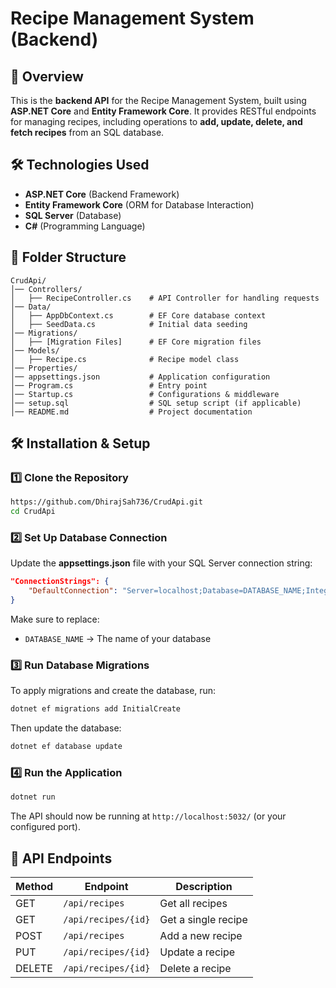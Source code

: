﻿# Recipe Management System (Backend)

## 📌 Overview
This is the **backend API** for the Recipe Management System, built using **ASP.NET Core** and **Entity Framework Core**. It provides RESTful endpoints for managing recipes, including operations to **add, update, delete, and fetch recipes** from an SQL database.

## 🛠️ Technologies Used
- **ASP.NET Core** (Backend Framework)
- **Entity Framework Core** (ORM for Database Interaction)
- **SQL Server** (Database)
- **C#** (Programming Language)

## 📂 Folder Structure
```
CrudApi/
│── Controllers/
│   ├── RecipeController.cs    # API Controller for handling requests
│── Data/
│   ├── AppDbContext.cs        # EF Core database context
│   ├── SeedData.cs            # Initial data seeding
│── Migrations/
│   ├── [Migration Files]      # EF Core migration files
│── Models/
│   ├── Recipe.cs              # Recipe model class
│── Properties/
│── appsettings.json           # Application configuration
│── Program.cs                 # Entry point
│── Startup.cs                 # Configurations & middleware
│── setup.sql                  # SQL setup script (if applicable)
│── README.md                  # Project documentation
```

## 🛠️ Installation & Setup
### 1️⃣ Clone the Repository
```sh
https://github.com/DhirajSah736/CrudApi.git
cd CrudApi
```

### 2️⃣ Set Up Database Connection
Update the **appsettings.json** file with your SQL Server connection string:
```json
"ConnectionStrings": {
    "DefaultConnection": "Server=localhost;Database=DATABASE_NAME;Integrated Security=True;Encrypt=False;Trusted_Connection=True;MultipleActiveResultSets=true"
}
```
Make sure to replace:
- `DATABASE_NAME` → The name of your database

### 3️⃣ Run Database Migrations
To apply migrations and create the database, run:
```sh
dotnet ef migrations add InitialCreate
```
Then update the database:
```sh
dotnet ef database update
```

### 4️⃣ Run the Application
```sh
dotnet run
```
The API should now be running at `http://localhost:5032/` (or your configured port).

## 🔗 API Endpoints
| Method | Endpoint             | Description              |
|--------|----------------------|--------------------------|
| GET    | `/api/recipes`       | Get all recipes         |
| GET    | `/api/recipes/{id}`  | Get a single recipe     |
| POST   | `/api/recipes`       | Add a new recipe        |
| PUT    | `/api/recipes/{id}`  | Update a recipe         |
| DELETE | `/api/recipes/{id}`  | Delete a recipe         |





